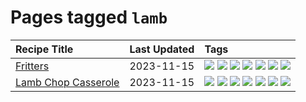 # Pages tagged `lamb`

|Recipe Title|Last Updated|Tags
|:---|:---|:---|
|[Fritters](../recipes/fritters.md)|2023-11-15|[![](https://img.shields.io/badge/tag-chicken-13fda6)](../tags/chicken.md) [![](https://img.shields.io/badge/tag-family-10cdd6)](../tags/family.md) [![](https://img.shields.io/badge/tag-fried-1754e4)](../tags/fried.md) [![](https://img.shields.io/badge/tag-ham-d5a11)](../tags/ham.md) [![](https://img.shields.io/badge/tag-lamb-208450)](../tags/lamb.md) [![](https://img.shields.io/badge/tag-leftovers-6d71)](../tags/leftovers.md) [![](https://img.shields.io/badge/tag-vegetables-32613c)](../tags/vegetables.md)|
|[Lamb Chop Casserole](../recipes/lambchopcasserole.md)|2023-11-15|[![](https://img.shields.io/badge/tag-aussie-062ab)](../tags/aussie.md) [![](https://img.shields.io/badge/tag-baked-f1d19f)](../tags/baked.md) [![](https://img.shields.io/badge/tag-battered-517a72)](../tags/battered.md) [![](https://img.shields.io/badge/tag-casserole-e5c1d4)](../tags/casserole.md) [![](https://img.shields.io/badge/tag-family-10cdd6)](../tags/family.md) [![](https://img.shields.io/badge/tag-fried-1754e4)](../tags/fried.md) [![](https://img.shields.io/badge/tag-lamb-208450)](../tags/lamb.md)|